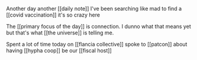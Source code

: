 Another day another [[daily note]] I've been searching like mad to find a [[covid vaccination]] it's so crazy here

The [[primary focus of the day]] is connection. I dunno what that means yet but that's what [[the universe]] is telling me.

Spent a lot of time today on [[flancia collective]] spoke to [[patcon]] about having [[hypha coop]] be our [[fiscal host]]


